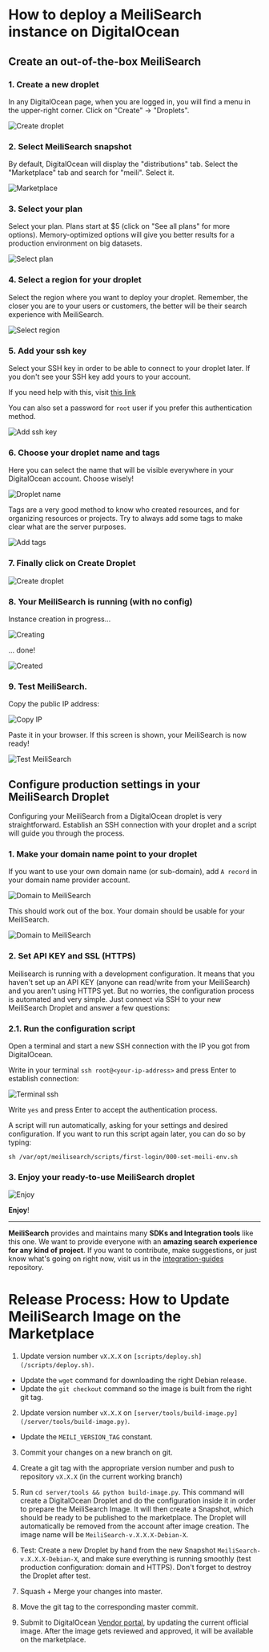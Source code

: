 # How to deploy a MeiliSearch instance on DigitalOcean

## Create an out-of-the-box MeiliSearch

### 1. Create a new droplet

In any DigitalOcean page, when you are logged in, you will find a menu in the upper-right corner. Click on "Create" -> "Droplets".

![Create droplet](doc/img/01.create.png)  

### 2. Select MeiliSearch snapshot

By default, DigitalOcean will display the "distributions" tab. Select the "Marketplace" tab and search for "meili". Select it.

![Marketplace](doc/img/02.marketplace.png)  

### 3. Select your plan

Select your plan. Plans start at $5 (click on "See all plans" for more options). Memory-optimized options will give you better results for a production environment on big datasets.

![Select plan](doc/img/03.select-plan.png)  

### 4. Select a region for your droplet

Select the region where you want to deploy your droplet. Remember, the closer you are to your users or customers, the better will be their search experience with MeiliSearch.

![Select region](doc/img/04.select-region.png)  

### 5. Add your ssh key

Select your SSH key in order to be able to connect to your droplet later. If you don't see your SSH key add yours to your account.  

If you need help with this, visit [this link](https://www.digitalocean.com/docs/droplets/how-to/add-ssh-keys/to-account/)

You can also set a password for `root` user if you prefer this authentication method.

![Add ssh key](doc/img/05.add-ssh-key.png)  

### 6. Choose your droplet name and tags

Here you can select the name that will be visible everywhere in your DigitalOcean account. Choose wisely!

![Droplet name](doc/img/06.droplet-name.png)  

Tags are a very good method to know who created resources, and for organizing resources or projects. Try to always add some tags to make clear what are the server purposes.

![Add tags](doc/img/06.add-tags.png)  

### 7. Finally click on Create Droplet

![Create droplet](doc/img/07.create-droplet.png)  

### 8. Your MeiliSearch is running (with no config)

Instance creation in progress...

![Creating](doc/img/08.creating.png)  

... done!

![Created](doc/img/08.created-ip.png)  

### 9. Test MeiliSearch.

Copy the public IP address:

![Copy IP](doc/img/09.copy-ip.png)  

Paste it in your browser. If this screen is shown, your MeiliSearch is now ready!

![Test MeiliSearch](doc/img/09.test-meili.png)  

## Configure production settings in your MeiliSearch Droplet

Configuring your MeiliSearch from a DigitalOcean droplet is very straightforward. Establish an SSH connection with your droplet and a script will guide you through the process.

### 1. Make your domain name point to your droplet

If you want to use your own domain name (or sub-domain), add `A record` in your domain name provider account.

![Domain to  MeiliSearch](doc/img/11.domain-a-record.png)  

This should work out of the box. Your domain should be usable for your MeiliSearch.

![Domain to  MeiliSearch](doc/img/11.working-domain.png)  

### 2. Set API KEY and SSL (HTTPS)

Meilisearch is running with a development configuration. It means that you haven't set up an API KEY (anyone can read/write from your MeiliSearch) and you aren't using HTTPS yet. But no worries, the configuration process is automated and very simple. Just connect via SSH to your new MeiliSearch Droplet and answer a few questions:

### 2.1. Run the configuration script

Open a terminal and start a new SSH connection with the IP you got from DigitalOcean.  

Write in your terminal `ssh root@<your-ip-address>` and press Enter to establish connection:

![Terminal ssh](doc/img/12.open-terminal-ssh.png)  

Write `yes` and press Enter to accept the authentication process.  

A script will run automatically, asking for your settings and desired configuration. If you want to run this script again later, you can do so by typing:  

`sh /var/opt/meilisearch/scripts/first-login/000-set-meili-env.sh`

### 3. Enjoy your ready-to-use MeiliSearch droplet

![Enjoy](doc/img/13.finish.png)  

**Enjoy**!

<hr>

**MeiliSearch** provides and maintains many **SDKs and Integration tools** like this one. We want to provide everyone with an **amazing search experience for any kind of project**. If you want to contribute, make suggestions, or just know what's going on right now, visit us in the [integration-guides](https://github.com/meilisearch/integration-guides) repository.


# Release Process: How to Update MeiliSearch Image on the Marketplace

1. Update version number `vX.X.X` on `[scripts/deploy.sh](/scripts/deploy.sh)`.

  * Update the `wget` command for downloading the right Debian release.
  * Update the `git checkout` command so the image is built from the right git tag.

2. Update version number `vX.X.X` on `[server/tools/build-image.py](/server/tools/build-image.py)`.

  * Update the `MEILI_VERSION_TAG` constant.

3. Commit your changes on a new branch on git.

4. Create a git tag with the appropriate version number and push to repository `vX.X.X` (in the current working branch)

5. Run `cd server/tools && python build-image.py`. This command will create a DigitalOcean Droplet and do the configuration inside it in order to prepare the MeiliSearch Image. It will then create a Snapshot, which should be ready to be published to the marketplace. The Droplet will automatically be removed from the account after image creation. The image name will be `MeiliSearch-v.X.X.X-Debian-X`.

6. Test: Create a new Droplet by hand from the new Snapshot `MeiliSearch-v.X.X.X-Debian-X`, and make sure everything is running smoothly (test production configuration: domain and HTTPS). Don't forget to destroy the Droplet after test.

7. Squash + Merge your changes into master.

8. Move the git tag to the corresponding master commit.

9. Submit to DigitalOcean [Vendor portal](https://marketplace.digitalocean.com/vendorportal), by updating the current official image. After the image gets reviewed and approved, it will be available on the marketplace.
